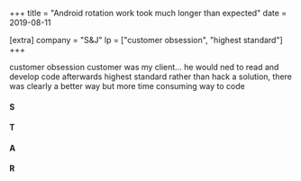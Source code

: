 +++
title = "Android rotation work took much longer than expected"
date = 2019-08-11

[extra]
company = "S&J"
lp = ["customer obsession", "highest standard"]
+++

customer obsession
  customer was my client... he would ned to read
  and develop code afterwards
highest standard
  rather than hack a solution, there was clearly
  a better way but more time consuming way to code



#### S
#### T
#### A
#### R
